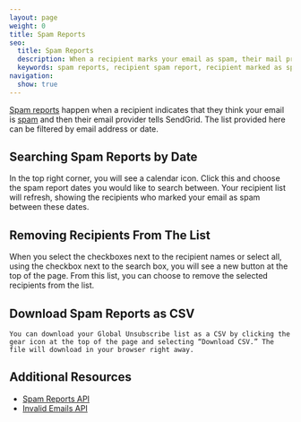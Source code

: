 ```yaml
---
layout: page
weight: 0
title: Spam Reports
seo:
  title: Spam Reports
  description: When a recipient marks your email as spam, their mail provider will let SendGrid know. We will help to prevent you from sending email to this recipient again.
  keywords: spam reports, recipient spam report, recipient marked as spam, spam email report
navigation:
  show: true
---
```


[Spam reports]({{root_url}}/glossary/spam-reports.html) happen when a recipient indicates that they think your email is [spam]({{root_url}}/glossary/spam.html) and then their email provider tells SendGrid. The list provided here can be filtered by email address or date.

## 	Searching Spam Reports by Date
 	
In the top right corner, you will see a calendar icon. Click this and choose the spam report dates you would like to search between. Your recipient list will refresh, showing the recipients who marked your email as spam between these dates.

## 	Removing Recipients From The List
 	
When you select the checkboxes next to the recipient names or select all, using the checkbox next to the search box, you will see a new button at the top of the page. From this list, you can choose to remove the selected recipients from the list.

## 	Download Spam Reports as CSV
 	You can download your Global Unsubscribe list as a CSV by clicking the gear icon at the top of the page and selecting “Download CSV.” The file will download in your browser right away.

## 	Additional Resources
 	
- [Spam Reports API]({{root_url}}/API_Reference/Web_API_v3/spam_reports.html)
- [Invalid Emails API]({{root_url}}/API_Reference/Web_API_v3/invalid_emails.html)
